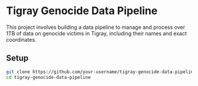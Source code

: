
# Tigray Genocide Data Pipeline

This project involves building a data pipeline to manage and process over 1TB of data on genocide victims in Tigray, including their names and exact coordinates.

## Setup

   ```bash
   git clone https://github.com/your-username/tigray-genocide-data-pipeline.git
   cd tigray-genocide-data-pipeline
